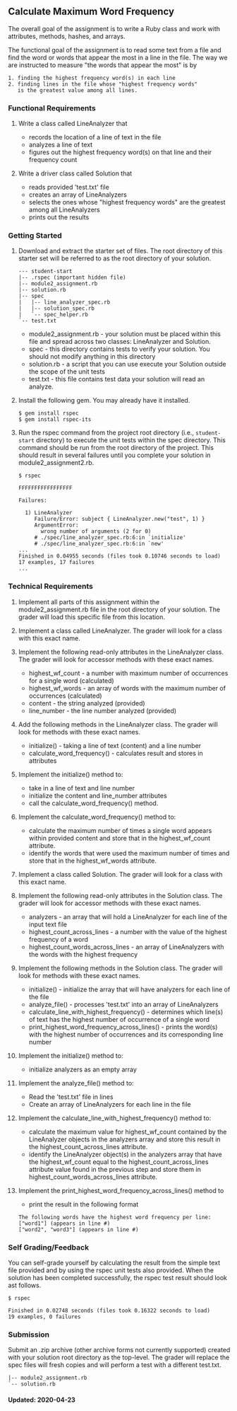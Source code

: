 ## Calculate Maximum Word Frequency

The overall goal of the assignment is to write a Ruby class and work with
attributes, methods, hashes, and arrays.

The functional goal of the assignment is to read some text from a file and find the word or words that appear the most in a line in the file. The way we are instructed to measure "the words that appear the most" is by 

    1. finding the highest frequency word(s) in each line
    2. finding lines in the file whose "highest frequency words" 
       is the greatest value among all lines.

### Functional Requirements

1. Write a class called LineAnalyzer that 
    - records the location of a line of text in the file
    - analyzes a line of text
    - figures out the highest frequency word(s) on that line and their frequency count

2. Write a driver class called Solution that
    - reads provided 'test.txt' file
    - creates an array of LineAnalyzers
    - selects the ones whose "highest frequency words" are the greatest among all LineAnalyzers 
    - prints out the results

### Getting Started

1. Download and extract the starter set of files. The root
directory of this starter set will be referred to as the root directory
of your solution.

    ```text
    --- student-start  
    |-- .rspec (important hidden file)
    |-- module2_assignment.rb
    |-- solution.rb
    |-- spec
    |   |-- line_analyzer_spec.rb
    |   |-- solution_spec.rb
    |   `-- spec_helper.rb
    `-- test.txt
    ```

    * module2_assignment.rb - your solution must be placed within this file
    and spread across two classes: LineAnalyzer and Solution.
    * spec - this directory contains tests to verify your solution. You should
    not modify anything in this directory
    * solution.rb - a script that you can use execute your Solution outside the scope 
    of the unit tests
    * test.txt - this file contains test data your solution will read an analyze.

2. Install the following gem. You may already have it installed.

    ```shell
    $ gem install rspec
    $ gem install rspec-its
    ```

3. Run the rspec command from the project root directory (i.e., `student-start` directory) 
to execute the unit tests within the spec directory. This command should be run from the root 
directory of the project. This should result in several failures until you complete your
solution in module2_assignment2.rb.

    ```shell
    $ rspec

    FFFFFFFFFFFFFFFFF

    Failures:

      1) LineAnalyzer 
         Failure/Error: subject { LineAnalyzer.new("test", 1) }
         ArgumentError:
           wrong number of arguments (2 for 0)
         # ./spec/line_analyzer_spec.rb:6:in `initialize'
         # ./spec/line_analyzer_spec.rb:6:in `new'
    ...
    Finished in 0.04955 seconds (files took 0.10746 seconds to load)
    17 examples, 17 failures
    ...
    ```

### Technical Requirements

1. Implement all parts of this assignment within the module2_assignment.rb 
file in the root directory of your solution. The grader will load this specific
file from this location.

2. Implement a class called LineAnalyzer. The grader will look for a
class with this exact name.

3. Implement the following read-only attributes in the LineAnalyzer
class. The grader will look for accessor methods with these exact names.
    * highest_wf_count - a number with maximum number of occurrences for a single word (calculated)
    * highest_wf_words - an array of words with the maximum number of occurrences (calculated)
    * content          - the string analyzed (provided)
    * line_number      - the line number analyzed (provided)

4. Add the following methods in the LineAnalyzer class. The grader will look
for methods with these exact names.
    * initialize() - taking a line of text (content) and a line number
    * calculate_word_frequency() - calculates result and stores in attributes

5. Implement the initialize() method to:
    * take in a line of text and line number
    * initialize the content and line_number attributes
    * call the calculate_word_frequency() method.

6. Implement the calculate_word_frequency() method to:
    * calculate the maximum number of times a single word appears within
    provided content and store that in the highest_wf_count attribute.
    * identify the words that were used the maximum number of times and
    store that in the highest_wf_words attribute.

7. Implement a class called Solution. The grader will look for a class
with this exact name.

8. Implement the following read-only attributes in the Solution
class. The grader will look for accessor methods with these exact names.
    * analyzers - an array that will hold a LineAnalyzer for each line of the input text file
    * highest_count_across_lines - a number with the value of the highest frequency of a word
    * highest_count_words_across_lines - an array of LineAnalyzers with the words with the highest frequency

9. Implement the following methods in the Solution class. The grader will 
look for methods with these exact names.
    * initialize() - initialize the array that will have analyzers for each line of the file 
    * analyze_file() - processes 'test.txt' into an array of LineAnalyzers
    * calculate_line_with_highest_frequency() - determines which line(s) of
    text has the highest number of occurrence of a single word
    * print_highest_word_frequency_across_lines() - prints the word(s) with the 
    highest number of occurrences and its corresponding line number 

10. Implement the initialize() method to:
    * initialize analyzers as an empty array

11. Implement the analyze_file() method to:
    * Read the 'test.txt' file in lines 
    * Create an array of LineAnalyzers for each line in the file

12. Implement the calculate_line_with_highest_frequency() method to:
    * calculate the maximum value for highest_wf_count contained by the LineAnalyzer objects in the analyzers array 
    and store this result in the highest_count_across_lines attribute.
    * identify the LineAnalyzer object(s) in the analyzers array that have the highest_wf_count equal to the
    highest_count_across_lines attribute value found in the previous step and store them in
    highest_count_words_across_lines attribute.

13. Implement the print_highest_word_frequency_across_lines() method to
    * print the result in the following format

    ```text
    The following words have the highest word frequency per line: 
    ["word1"] (appears in line #)
    ["word2", "word3"] (appears in line #)
    ```

### Self Grading/Feedback

You can self-grade yourself by calculating the result from the simple text file
provided and by using the rspec unit tests also provided. When the solution
has been completed successfully, the rspec test result should look ast follows.

```shell
$ rspec

Finished in 0.02748 seconds (files took 0.16322 seconds to load)
19 examples, 0 failures
```

### Submission

Submit an .zip archive (other archive forms not currently supported)
created with your solution root directory as the top-level. The grader
will replace the spec files will fresh copies and will perform a test
with a different test.txt.

```text
|-- module2_assignment.rb
`-- solution.rb
```

#### Updated: 2020-04-23
